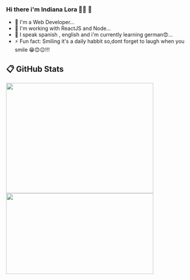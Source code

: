 
### Hi there i'm Indiana Lora 👋🏽 🐨

- 🔭 I'm a Web Developer...
- 🌱 I'm working with ReactJS and Node...
- 👯 I speak spanish , english and i'm currently learning german😍...
- ⚡ Fun fact: Smiling it's a daily habbit so,dont forget to laugh when you smile 😁😊😉!!!

## :clipboard: GitHub Stats

<a href="https://github.com/indianalora/github-readme-stats">
  <img align="center" height="300px" width="400px" src="https://github-readme-stats.vercel.app/api?username=indianalora&show_icons=true&theme=radical" />
</a>
<a href="https://github.com/indianalora/github-readme-stats">
  <img align="center" height="220px" width="400px" src="https://github-readme-stats.vercel.app/api/top-langs/?username=indianalora&layout=compact&theme=buefy" />
</a>






